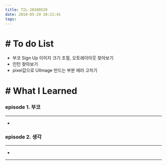 ```yaml
---
title: TIL-20180529
date: 2018-05-29 10:21:41
tags: 
---
```


# # To do List

- 부코 Sign Up 이미지 크기 조절, 오토레이아웃 찾아보기
- 인턴 찾아보기
- pixel값으로 UIImage 만드는 부분 에러 고치기

# # What I Learned

### episode 1. 부코

---

- 

### episode 2. 생각

---

- 

---